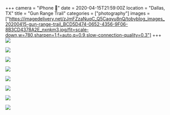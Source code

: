 +++
camera = "iPhone 📱"
date = 2020-04-15T21:59:00Z
location = "Dallas, TX"
title = "Gun Range Trail"
categories = ["photography"]
images = ["https://imagedelivery.net/zJmFZzaNuqC_Q5Caqyu8nQ/tobyblog_images_20200415-gun-range-trail_BCD5D474-0652-4356-9F06-8B3CD4378A2E_nxnkm3.jpg/fit=scale-down,w=780,sharpen=1,f=auto,q=0.9,slow-connection-quality=0.3"]
+++
![](https://imagedelivery.net/zJmFZzaNuqC_Q5Caqyu8nQ/tobyblog_images_20200415-gun-range-trail_BCD5D474-0652-4356-9F06-8B3CD4378A2E_nxnkm3.jpg/fit=scale-down,w=780,sharpen=1,f=auto,q=0.9,slow-connection-quality=0.3)
<!--more-->

![](https://imagedelivery.net/zJmFZzaNuqC_Q5Caqyu8nQ/tobyblog_images_remote_cloudinary_84212ea9_DA51ECE6-C7A8-4E18-81A1-46C3EF9C6736_z8puli.jpg/fit=scale-down,w=780,sharpen=1,f=auto,q=0.9,slow-connection-quality=0.3)

![](https://imagedelivery.net/zJmFZzaNuqC_Q5Caqyu8nQ/tobyblog_images_remote_cloudinary_c5dbb869_BBCD374C-A249-4B0D-B4B1-9FBCCA0662C8_nolze1.jpg/fit=scale-down,w=780,sharpen=1,f=auto,q=0.9,slow-connection-quality=0.3)

![](https://imagedelivery.net/zJmFZzaNuqC_Q5Caqyu8nQ/tobyblog_images_remote_cloudinary_365406c5_A03D9781-F4A4-41F6-8D88-090266C33BD5_oig544.jpg/fit=scale-down,w=780,sharpen=1,f=auto,q=0.9,slow-connection-quality=0.3)

![](https://imagedelivery.net/zJmFZzaNuqC_Q5Caqyu8nQ/tobyblog_images_remote_cloudinary_ec987d49_A1CF833C-4812-47A0-ADB4-41112AE1F42A_rmocsc.jpg/fit=scale-down,w=780,sharpen=1,f=auto,q=0.9,slow-connection-quality=0.3)

![](https://imagedelivery.net/zJmFZzaNuqC_Q5Caqyu8nQ/tobyblog_images_remote_cloudinary_1ebae78c_67599089-7287-4070-8535-42CF13E9D04E_bp3f8p.jpg/fit=scale-down,w=780,sharpen=1,f=auto,q=0.9,slow-connection-quality=0.3)

![](https://imagedelivery.net/zJmFZzaNuqC_Q5Caqyu8nQ/tobyblog_images_remote_cloudinary_8d9e0803_A4558E8E-AA7C-4F3B-895F-0E09F558F59B_up7bwt.jpg/fit=scale-down,w=780,sharpen=1,f=auto,q=0.9,slow-connection-quality=0.3)

![](https://imagedelivery.net/zJmFZzaNuqC_Q5Caqyu8nQ/tobyblog_images_remote_cloudinary_0f38d388_56078410-8D1B-4FD2-BE14-EB2D55000B71_fxccs7.jpg/fit=scale-down,w=780,sharpen=1,f=auto,q=0.9,slow-connection-quality=0.3)